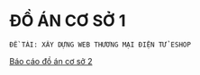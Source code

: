 # ĐỒ ÁN CƠ SỞ 1
	ĐỀ TÀI: XÂY DỰNG WEB THƯƠNG MẠI ĐIỆN TỬ ESHOP
 [Báo cáo đồ án cơ sở 2](https://docs.google.com/document/d/16YLt9S5qLGQBOHtls3oFxD5PKdsMlACL/edit?usp=sharing&ouid=111459988464862486534&rtpof=true&sd=true)
